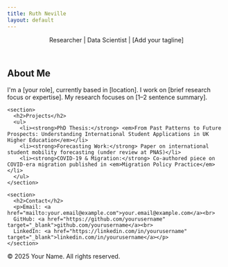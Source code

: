 ```yaml
---
title: Ruth Neville
layout: default
---
```


  <header>
    Researcher | Data Scientist | [Add your tagline]
  </header>

  <main>
    <section>
      <h2>About Me</h2>
      <p>
        I'm a [your role], currently based in [location]. I work on [brief research focus or expertise].
        My research focuses on [1–2 sentence summary].
      </p>
    </section>

    <section>
      <h2>Projects</h2>
      <ul>
        <li><strong>PhD Thesis:</strong> <em>From Past Patterns to Future Prospects: Understanding International Student Applications in UK Higher Education</em></li>
        <li><strong>Forecasting Work:</strong> Paper on international student mobility forecasting (under review at PNAS)</li>
        <li><strong>COVID-19 & Migration:</strong> Co-authored piece on COVID-era migration published in <em>Migration Policy Practice</em></li>
      </ul>
    </section>

    <section>
      <h2>Contact</h2>
      <p>Email: <a href="mailto:your.email@example.com">your.email@example.com</a><br>
      GitHub: <a href="https://github.com/yourusername" target="_blank">github.com/yourusername</a><br>
      LinkedIn: <a href="https://linkedin.com/in/yourusername" target="_blank">linkedin.com/in/yourusername</a></p>
    </section>
  </main>

  <footer>
    &copy; 2025 Your Name. All rights reserved.
  </footer>

</body>
</html>
